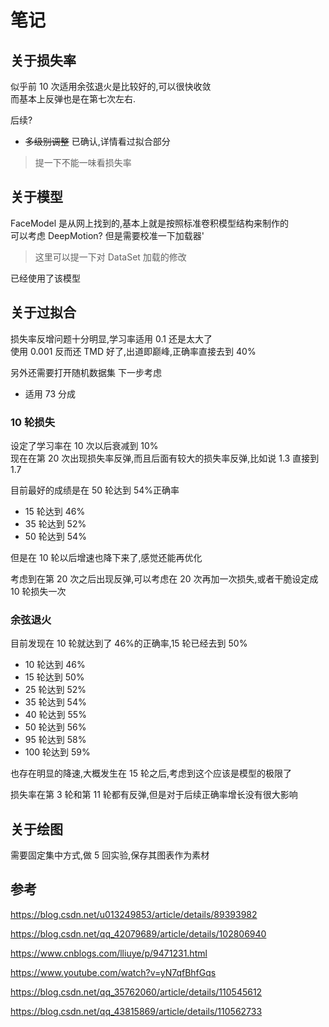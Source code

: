 # 笔记

## 关于损失率

似乎前 10 次适用余弦退火是比较好的,可以很快收敛  
而基本上反弹也是在第七次左右.

后续?

- ~~多级别调整~~ 已确认,详情看过拟合部分

> 提一下不能一味看损失率

## 关于模型

FaceModel 是从网上找到的,基本上就是按照标准卷积模型结构来制作的  
可以考虑 DeepMotion? 但是需要校准一下加载器'

> 这里可以提一下对 DataSet 加载的修改

已经使用了该模型

## 关于过拟合

损失率反增问题十分明显,学习率适用 0.1 还是太大了  
使用 0.001 反而还 TMD 好了,出道即巅峰,正确率直接去到 40%

另外还需要打开随机数据集 下一步考虑

- 适用 73 分成

### 10 轮损失

设定了学习率在 10 次以后衰减到 10%  
现在在第 20 次出现损失率反弹,而且后面有较大的损失率反弹,比如说 1.3 直接到 1.7

目前最好的成绩是在 50 轮达到 54%正确率

- 15 轮达到 46%
- 35 轮达到 52%
- 50 轮达到 54%

但是在 10 轮以后增速也降下来了,感觉还能再优化

考虑到在第 20 次之后出现反弹,可以考虑在 20 次再加一次损失,或者干脆设定成 10 轮损失一次

### 余弦退火

目前发现在 10 轮就达到了 46%的正确率,15 轮已经去到 50%

- 10 轮达到 46%
- 15 轮达到 50%
- 25 轮达到 52%
- 35 轮达到 54%
- 40 轮达到 55%
- 50 轮达到 56%
- 95 轮达到 58%
- 100 轮达到 59%

也存在明显的降速,大概发生在 15 轮之后,考虑到这个应该是模型的极限了

损失率在第 3 轮和第 11 轮都有反弹,但是对于后续正确率增长没有很大影响

## 关于绘图

需要固定集中方式,做 5 回实验,保存其图表作为素材

## 参考

https://blog.csdn.net/u013249853/article/details/89393982

https://blog.csdn.net/qq_42079689/article/details/102806940

https://www.cnblogs.com/lliuye/p/9471231.html

https://www.youtube.com/watch?v=yN7qfBhfGqs

https://blog.csdn.net/qq_35762060/article/details/110545612

https://blog.csdn.net/qq_43815869/article/details/110562733
